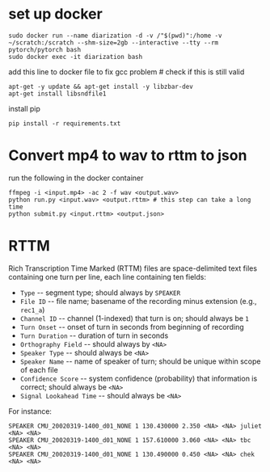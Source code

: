 # set up docker
```
sudo docker run --name diarization -d -v /"$(pwd)":/home -v ~/scratch:/scratch --shm-size=2gb --interactive --tty --rm pytorch/pytorch bash
sudo docker exec -it diarization bash
```

add this line to docker file to fix gcc problem # check if this is still valid
```
apt-get -y update && apt-get install -y libzbar-dev
apt-get install libsndfile1 
```

install pip
```
pip install -r requirements.txt
```

# Convert mp4 to wav to rttm to json
run the following in the docker container
```
ffmpeg -i <input.mp4> -ac 2 -f wav <output.wav>
python run.py <input.wav> <output.rttm> # this step can take a long time
python submit.py <input.rttm> <output.json>
```

# RTTM
Rich Transcription Time Marked (RTTM) files are space-delimited text files
containing one turn per line, each line containing ten fields:

- ``Type``  --  segment type; should always by ``SPEAKER``
- ``File ID``  --  file name; basename of the recording minus extension (e.g.,
  ``rec1_a``)
- ``Channel ID``  --  channel (1-indexed) that turn is on; should always be
  ``1``
- ``Turn Onset``  --  onset of turn in seconds from beginning of recording
- ``Turn Duration``  -- duration of turn in seconds
- ``Orthography Field`` --  should always by ``<NA>``
- ``Speaker Type``  --  should always be ``<NA>``
- ``Speaker Name``  --  name of speaker of turn; should be unique within scope
  of each file
- ``Confidence Score``  --  system confidence (probability) that information
  is correct; should always be ``<NA>``
- ``Signal Lookahead Time``  --  should always be ``<NA>``

For instance:

    SPEAKER CMU_20020319-1400_d01_NONE 1 130.430000 2.350 <NA> <NA> juliet <NA> <NA>
    SPEAKER CMU_20020319-1400_d01_NONE 1 157.610000 3.060 <NA> <NA> tbc <NA> <NA>
    SPEAKER CMU_20020319-1400_d01_NONE 1 130.490000 0.450 <NA> <NA> chek <NA> <NA>
